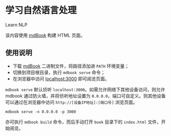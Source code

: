 # 学习自然语言处理

Learn NLP

该内容使用 [mdBook][mdbook] 构建 HTML 页面。

## 使用说明

- 下载 [mdBook][mdbook] 二进制文件，将路径添加进 `PATH` 环境变量；
- 切换到项目根目录，执行 `mdbook serve` 命令；
- 在浏览器中访问 [localhost:3000](http://localhost:3000) 即可阅览页面。

`mdbook serve` 默认侦听 `localhost:3000`。如需允许网络下其他设备访问，则允许 mdbook 通过防火墙，并将侦听地址设置为 `0.0.0.0`，端口可自定义。则其他设备可以通过在浏览器中访问 `http://[设备IP地址]:[端口号]` 浏览页面。

```
mdbook serve -n 0.0.0.0 -p 3000
```

亦可执行 `mdbook build` 命令，而后手动打开 `book` 目录下的 `index.html` 文件，开始阅览。

[mdbook]: https://github.com/rust-lang/mdBook
